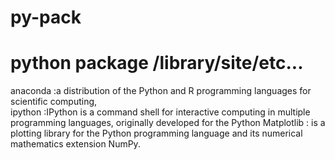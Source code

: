 # py-pack
python package /library/site/etc...
==================================================================
anaconda :a distribution of the Python and R programming languages for scientific computing, <br>
ipython :IPython is a command shell for interactive computing in multiple programming languages, originally developed for the Python 
Matplotlib : is a plotting library for the Python programming language and its numerical mathematics extension NumPy.
